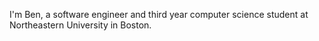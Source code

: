 I'm Ben, a software engineer and third year computer science student at Northeastern University in Boston.
